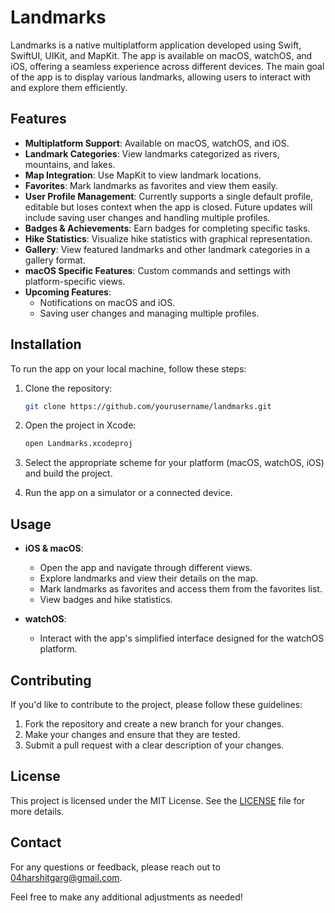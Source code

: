 # Landmarks

Landmarks is a native multiplatform application developed using Swift, SwiftUI, UIKit, and MapKit. The app is available on macOS, watchOS, and iOS, offering a seamless experience across different devices. The main goal of the app is to display various landmarks, allowing users to interact with and explore them efficiently.

## Features

* **Multiplatform Support**: Available on macOS, watchOS, and iOS.
* **Landmark Categories**: View landmarks categorized as rivers, mountains, and lakes.
* **Map Integration**: Use MapKit to view landmark locations.
* **Favorites**: Mark landmarks as favorites and view them easily.
* **User Profile Management**: Currently supports a single default profile, editable but loses context when the app is closed. Future updates will include saving user changes and handling multiple profiles.
* **Badges & Achievements**: Earn badges for completing specific tasks.
* **Hike Statistics**: Visualize hike statistics with graphical representation.
* **Gallery**: View featured landmarks and other landmark categories in a gallery format.
* **macOS Specific Features**: Custom commands and settings with platform-specific views.
* **Upcoming Features**:
  - Notifications on macOS and iOS.
  - Saving user changes and managing multiple profiles.

## Installation

To run the app on your local machine, follow these steps:

1. Clone the repository:
   ```bash
   git clone https://github.com/yourusername/landmarks.git
   ```

2. Open the project in Xcode:
   ```bash
   open Landmarks.xcodeproj
   ```

3. Select the appropriate scheme for your platform (macOS, watchOS, iOS) and build the project.

4. Run the app on a simulator or a connected device.

## Usage

* **iOS & macOS**:
  - Open the app and navigate through different views.
  - Explore landmarks and view their details on the map.
  - Mark landmarks as favorites and access them from the favorites list.
  - View badges and hike statistics.

* **watchOS**:
  - Interact with the app's simplified interface designed for the watchOS platform.

## Contributing

If you'd like to contribute to the project, please follow these guidelines:

1. Fork the repository and create a new branch for your changes.
2. Make your changes and ensure that they are tested.
3. Submit a pull request with a clear description of your changes.

## License

This project is licensed under the MIT License. See the [LICENSE](.\LICENSE) file for more details.

## Contact

For any questions or feedback, please reach out to [04harshitgarg@gmail.com](mailto:04harshitgarg@gmail.com).

Feel free to make any additional adjustments as needed!
